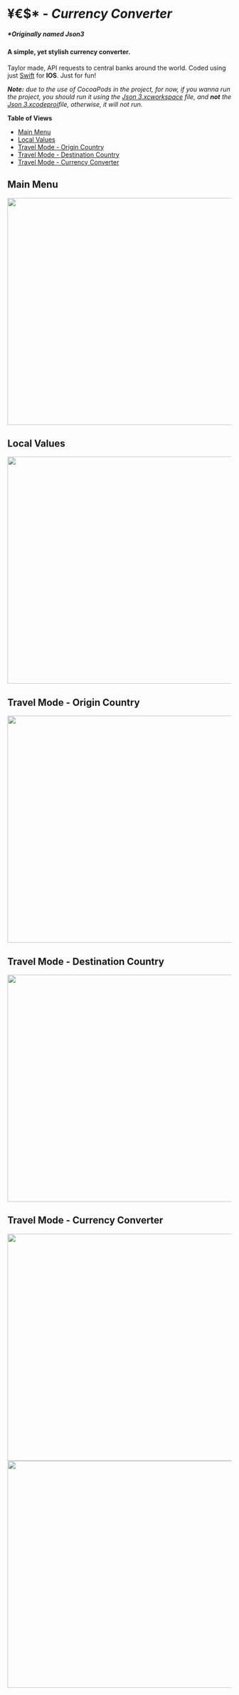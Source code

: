 # &yen;&euro;$\*  - *Currency Converter*
##### \*Originally named *Json3*
#### A simple, yet stylish currency converter. 
Taylor made, API requests to central banks around the world.
Coded using just [Swift](https://github.com/apple/swift) for **IOS**.
Just for fun!

***Note:*** *due to the use of CocoaPods in the project, for now, if you wanna run the project, you should run it using the [Json 3.xcworkspace](https://github.com/seb-salazar/YES-iOS/tree/master/Json%203.xcworkspace) file, and **not** the [Json 3.xcodeproj](https://github.com/seb-salazar/YES-iOS/tree/master/Json%203.xcodeproj)file, otherwise, it will not run*.

**Table of Views**
* [Main Menu](#1)
* [Local Values](#2)
* [Travel Mode - Origin Country](#3)
* [Travel Mode - Destination Country](#4)
* [Travel Mode - Currency Converter](#5)

## Main Menu
<a name="1">
<p align="center">
    <img src="gitImages/1.png" width="510">
</p>
</a>

## Local Values
<a name="2">
<p align="center">
    <img src="gitImages/2.png" width="510">
</p>
</a>

## Travel Mode - Origin Country
<a name="3">
<p align="center">
    <img src="gitImages/3.png" width="510">
</p>
</a>

## Travel Mode - Destination Country
<a name="4">
<p align="center">
    <img src="gitImages/4.png" width="510">
</p>
</a>

## Travel Mode - Currency Converter
<a name="5">
<p align="center"> 
    <img src="gitImages/5.png" width="510">
    <img src="gitImages/6.png" width="510">
</p>
</a>